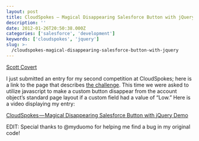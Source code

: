 ```yaml
---
layout: post
title: CloudSpokes — Magical Disappearing Salesforce Button with jQuery
description: ''
date: 2012-01-26T20:50:38.000Z
categories: ['salesforce', 'development']
keywords: ['cloudspokes', 'jquery']
slug: >-
  /cloudspokes-magical-disappearing-salesforce-button-with-jquery
---
```


[Scott
Covert](https://www.tython.co/)

I just submitted an entry for my second competition at CloudSpokes; here is a link to the page that describes [the challenge](http://www.cloudspokes.com/challenges/1363 "CloudSpokes - Magical Disappearing Salesforce Button with jQuery"). This time we were asked to utilize javascript to make a custom button disappear from the account object’s standard page layout if a custom field had a value of “Low.” Here is a video displaying my entry:

[CloudSpokes — Magical Disappearing Salesforce Button with jQuery Demo](http://www.screencast.com/t/IVb3aNim3 "CloudSpokes - Magical Disappearing Salesforce Button with jQuery Demo")

EDIT: Special thanks to @myduomo for helping me find a bug in my original code!